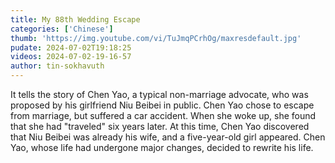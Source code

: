 ```yaml
---
title: My 88th Wedding Escape
categories: ['Chinese']
thumb: 'https://img.youtube.com/vi/TuJmqPCrhOg/maxresdefault.jpg'
pudate: 2024-07-02T19:18:25
videos: 2024-07-02-19-16-57
author: tin-sokhavuth
---
```

It tells the story of Chen Yao, a typical non-marriage advocate, who was proposed by his girlfriend Niu Beibei in public. Chen Yao chose to escape from marriage, but suffered a car accident. When she woke up, she found that she had "traveled" six years later. At this time, Chen Yao discovered that Niu Beibei was already his wife, and a five-year-old girl appeared. Chen Yao, whose life had undergone major changes, decided to rewrite his life.
